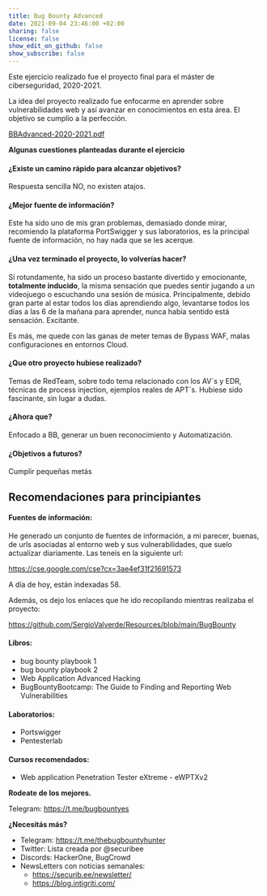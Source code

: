 ```yaml
---
title: Bug Bounty Advanced
date: 2021-09-04 23:46:00 +02:00
sharing: false
license: false
show_edit_on_github: false
show_subscribe: false
---
```


Este ejercicio realizado fue el proyecto final para el máster de ciberseguridad, 2020-2021.

La idea del proyecto realizado fue enfocarme en aprender sobre vulnerabilidades web y así avanzar en conocimientos en esta área. El objetivo se cumplío a la perfección.

[BBAdvanced-2020-2021.pdf](/uploads/BBAdvanced-2020-2021.pdf)


**Algunas cuestiones planteadas durante el ejercicio**

#### ¿Existe un camino rápido para alcanzar objetivos?
Respuesta sencilla NO, no existen atajos. 

#### ¿Mejor fuente de información?
Este ha sido uno de mis gran problemas, demasiado donde mirar, recomiendo la plataforma PortSwigger y sus laboratorios, es la principal fuente de información, no hay nada que se les acerque.

#### ¿Una vez terminado el proyecto, lo volverías hacer?

Sí rotundamente, ha sido un proceso bastante divertido y emocionante, **totalmente inducido**, la misma sensación que puedes sentir jugando a un videojuego o escuchando una sesión de música. Principalmente, debido gran parte al estar todos los días aprendiendo algo, levantarse todos los días a las 6 de la mañana para aprender, nunca había sentido está sensación. Excitante.


Es más, me quede con las ganas de meter temas de Bypass WAF, malas configuraciones en entornos Cloud.

#### ¿Que otro proyecto hubiese realizado?

Temas de RedTeam, sobre todo tema relacionado con los AV´s y EDR, técnicas de process injection, ejemplos reales de APT´s. Hubiese sido fascinante, sin lugar a dudas.

#### ¿Ahora que?

Enfocado a BB, generar un buen reconocimiento y Automatización.

#### ¿Objetivos a futuros?

Cumplir pequeñas metás



## Recomendaciones para principiantes

#### Fuentes de información:

He generado un conjunto de fuentes de información, a mi parecer, buenas, de urls asociadas al entorno web y sus vulnerabilidades, que suelo actualizar diariamente. Las teneís en la siguiente url:

https://cse.google.com/cse?cx=3ae4ef31f21691573

A día de hoy, están indexadas 58.

Además, os dejo los enlaces que he ido recopilando mientras realizaba el proyecto:

https://github.com/SergioValverde/Resources/blob/main/BugBounty

#### Libros:

* bug bounty playbook 1
* bug bounty playbook 2
* Web Application Advanced Hacking
* BugBountyBootcamp: The Guide to Finding and Reporting Web Vulnerabilities

#### Laboratorios:

* Portswigger
* Pentesterlab

#### Cursos recomendados:

* Web application Penetration Tester eXtreme - eWPTXv2

**Rodeate de los mejores.**

Telegram: https://t.me/bugbountyes

**¿Necesitás más?**

* Telegram: https://t.me/thebugbountyhunter
* Twitter: Lista creada por @securibee
* Discords: HackerOne, BugCrowd
* NewsLetters con noticias semanales:
  * https://securib.ee/newsletter/
  * https://blog.intigriti.com/


